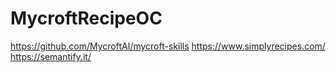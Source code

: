# MycroftRecipeOC

https://github.com/MycroftAI/mycroft-skills
https://www.simplyrecipes.com/
https://semantify.it/
